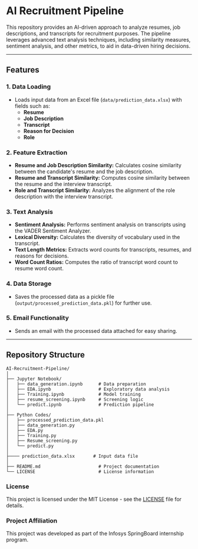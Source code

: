 # AI Recruitment Pipeline

This repository provides an AI-driven approach to analyze resumes, job descriptions, and transcripts for recruitment purposes. The pipeline leverages advanced text analysis techniques, including similarity measures, sentiment analysis, and other metrics, to aid in data-driven hiring decisions.

---

## Features

### **1. Data Loading**
- Loads input data from an Excel file (`data/prediction_data.xlsx`) with fields such as:
  - **Resume**
  - **Job Description**
  - **Transcript**
  - **Reason for Decision**
  - **Role**

### **2. Feature Extraction**
- **Resume and Job Description Similarity:** Calculates cosine similarity between the candidate's resume and the job description.
- **Resume and Transcript Similarity:** Computes cosine similarity between the resume and the interview transcript.
- **Role and Transcript Similarity:** Analyzes the alignment of the role description with the interview transcript.

### **3. Text Analysis**
- **Sentiment Analysis:** Performs sentiment analysis on transcripts using the VADER Sentiment Analyzer.
- **Lexical Diversity:** Calculates the diversity of vocabulary used in the transcript.
- **Text Length Metrics:** Extracts word counts for transcripts, resumes, and reasons for decisions.
- **Word Count Ratios:** Computes the ratio of transcript word count to resume word count.

### **4. Data Storage**
- Saves the processed data as a pickle file (`output/processed_prediction_data.pkl`) for further use.

### **5. Email Functionality**
- Sends an email with the processed data attached for easy sharing.

---

## Repository Structure

```plaintext
AI-Recruitment-Pipeline/
│
├── Jupyter Notebook/
│   ├── data_generation.ipynb      # Data preparation
│   ├── EDA.ipynb                  # Exploratory data analysis
│   ├── Training.ipynb             # Model training
│   ├── resume_screening.ipynb     # Screening logic
│   └── predict.ipynb              # Prediction pipeline
│
├── Python Codes/
│   ├── processed_prediction_data.pkl
│   ├── data_generation.py
│   ├── EDA.py
│   ├── Training.py
│   ├── Resume_screening.py
│   └── predict.py
│
├──── prediction_data.xlsx       # Input data file
│
├── README.md                      # Project documentation
└── LICENSE                        # License information

```


### License
This project is licensed under the MIT License - see the [LICENSE](./LICENSE) file for details.

### Project Affiliation
This project was developed as part of the Infosys SpringBoard internship program.


